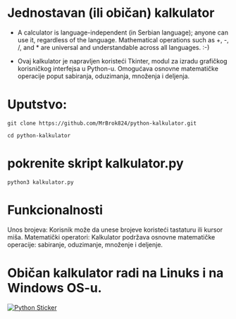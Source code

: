 # Jednostavan (ili običan) kalkulator

- A calculator is language-independent (in Serbian language); anyone can use it, regardless of the language. Mathematical operations such as +, -, /, and * are universal and understandable across all languages. :-)
  
- Ovaj kalkulator je napravljen koristeći Tkinter, modul za izradu grafičkog korisničkog interfejsa u Python-u. Omogućava osnovne matematičke operacije poput sabiranja, oduzimanja, množenja i deljenja.


# Uputstvo:

```
git clone https://github.com/MrBrok824/python-kalkulator.git
```
```
cd python-kalkulator
```
# pokrenite skript kalkulator.py

```
python3 kalkulator.py
```

# Funkcionalnosti

Unos brojeva: Korisnik može da unese brojeve koristeći tastaturu ili kursor miša.
Matematički operatori: Kalkulator podržava osnovne matematičke operacije: sabiranje, oduzimanje, množenje i deljenje.

# Običan kalkulator radi na Linuks i na Windows OS-u.

[![Python Sticker](https://files.paluba.info/brok/slike/2024-04-20_220913.jpg)](https://github.com/search?q=Python+GUI&type=repositories)


